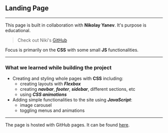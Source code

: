 ## Landing Page

---

This page is built in collaboration with **Nikolay Yanev**. It's purpose is educational.

> Check out Niki's [GitHub](https://github.com/nikiyanev)

Focus is primarily on the **CSS** with some small **JS** functionalities.

---

### What we learned while building the project

- Creating and styling whole pages with **CSS** including:
  - creating layouts with **_Flexbox_**
  - creating **_navbar_**, **_footer_**, **_sidebar_**, different sections, etc
  - using **_CSS animations_**
- Adding simple functionalities to the site using **_JavaScript_**:
  - image carousel
  - toggling menus and animations

---

The page is hosted with GitHub pages. It can be found [here](https://btwonu.github.io/Page-Build/).
